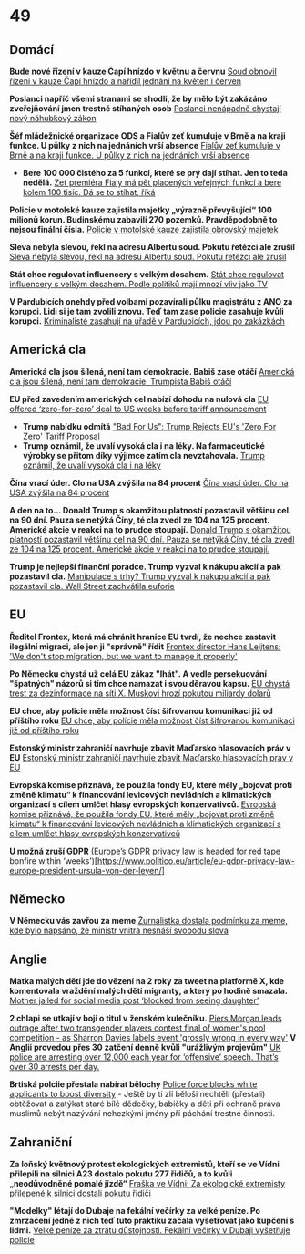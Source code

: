 # 49

## Domácí

**Bude nové řízení v kauze Čapí hnízdo v květnu a červnu** [Soud obnovil řízení v kauze Čapí hnízdo a nařídil jednání na květen i červen](https://www.novinky.cz/clanek/krimi-soud-obnovil-rizeni-v-kauze-capi-hnizdo-a-naridil-jednani-na-kveten-i-cerven-40515975)

**Poslanci napříč všemi stranami se shodli, že by mělo být zakázáno zveřejňování jmen trestně stíhaných osob** [Poslanci nenápadně chystají nový náhubkový zákon](https://www.novinky.cz/clanek/domaci-poslanci-nenapadne-chystaji-novy-nahubkovy-zakon-40516109)

**Šéf mládežnické organizace ODS a Fialův zeť kumuluje v Brně a na kraji funkce. U půlky z nich na jednáních vrší absence** [Fialův zeť kumuluje v Brně a na kraji funkce. U půlky z nich na jednáních vrší absence](https://denikn.cz/1682993/fialuv-zet-kumuluje-v-brne-a-na-kraji-funkce-u-pulky-z-nich-na-jednanich-vrsi-absence/)
  - **Bere 100 000 čistého za 5 funkcí, které se prý dají stíhat. Jen to teda nedělá.** [Zeť premiéra Fialy má pět placených veřejných funkcí a bere kolem 100 tisíc. Dá se to stíhat, říká](https://www.novinky.cz/clanek/domaci-zet-premiera-fialy-ma-pet-placenych-verejnych-funkci-a-bere-kolem-100-tisic-da-se-to-stihat-rika-40516101)

**Policie v motolské kauze zajistila majetky „výrazně převyšující“ 100 milionů korun. Budinskému zabavili 270 pozemků. Pravděpodobně to nejsou finální čísla.** [Policie v motolské kauze zajistila obrovský majetek](https://www.novinky.cz/clanek/krimi-policie-v-motolske-kauze-zajistila-obrovsky-majetek-40516261)

**Sleva nebyla slevou, řekl na adresu Albertu soud. Pokutu řetězci ale zrušil** [Sleva nebyla slevou, řekl na adresu Albertu soud. Pokutu řetězci ale zrušil](https://www.novinky.cz/clanek/ekonomika-sleva-nebyla-slevou-rekl-na-adresu-albertu-soud-pokutu-retezci-ale-zrusil-40516310)

**Stát chce regulovat influencery s velkým dosahem.** [Stát chce regulovat influencery s velkým dosahem. Podle politiků mají mnozí vliv jako TV](https://cnn.iprima.cz/stat-chce-regulovat-influencery-s-velkym-dosahem-maji-vliv-jako-televize-upozornili-politici-470973)

**V Pardubicích onehdy před volbami pozavírali půlku magistrátu z ANO za korupci. Lidi si je tam zvolili znovu. Teď tam zase policie zasahuje kvůli korupci.** [Kriminalisté zasahují na úřadě v Pardubicích, jdou po zakázkách](https://www.novinky.cz/clanek/krimi-detektivove-z-protikorupcniho-jsou-v-pardubicich-jdou-po-zakazkach-40516847)

## Americká cla

**Americká cla jsou šílená, není tam demokracie. Babiš zase otáčí** [Americká cla jsou šílená, není tam demokracie. Trumpista Babiš otáčí](https://www.novinky.cz/clanek/domaci-americka-cla-jsou-silena-neni-tam-demokracie-otaci-trumpista-babis-40516486)

**EU před zavedením amerických cel nabízí dohodu na nulová cla** [EU offered ‘zero-for-zero’ deal to US weeks before tariff announcement](https://www.theguardian.com/world/2025/apr/07/eu-offered-zero-for-zero-deal-to-us-weeks-before-tariff-announcement)
  - **Trump nabídku odmítá** ["Bad For Us": Trump Rejects EU's 'Zero For Zero' Tariff Proposal](https://www.ndtv.com/world-news/bad-for-us-trump-rejects-eus-zero-for-zero-tariff-proposal-8115655)
  - **Trump oznámil, že uvalí vysoká cla i na léky. Na farmaceutické výrobky se přitom díky výjimce zatím cla nevztahovala.** [Trump oznámil, že uvalí vysoká cla i na léky](https://www.novinky.cz/clanek/zahranicni-amerika-trump-oznamil-ze-uvali-vysoka-cla-i-na-leky-40516690)

**Čína vrací úder. Clo na USA zvýšila na 84 procent** [Čína vrací úder. Clo na USA zvýšila na 84 procent](https://www.novinky.cz/clanek/ekonomika-cina-navysila-clo-na-usa-na-118-procent-40516746)

**A den na to... Donald Trump s okamžitou platností pozastavil většinu cel na 90 dní. Pauza se netýká Číny, té cla zvedl ze 104 na 125 procent. Americké akcie v reakci na to prudce stoupají.** [Donald Trump s okamžitou platností pozastavil většinu cel na 90 dní. Pauza se netýká Číny, té cla zvedl ze 104 na 125 procent. Americké akcie v reakci na to prudce stoupají.](https://x.com/CT24zive/status/1910029125517226444)

**Trump je nejlepší finanční poradce. Trump vyzval k nákupu akcií a pak pozastavil cla.** [Manipulace s trhy? Trump vyzval k nákupu akcií a pak pozastavil cla. Wall Street zachvátila euforie](https://www.novinky.cz/clanek/ekonomika-manipulace-s-trhy-trump-vyzval-k-nakupu-akcii-a-pak-pozastavil-cla-wall-street-zachvatila-euforie-40516859)

## EU

**Ředitel Frontex, která má chránit hranice EU tvrdí, že nechce zastavit ilegální migraci, ale jen ji "správně" řídit** [Frontex director Hans Leijtens: 'We don't stop migration, but we want to manage it properly'](https://www.universiteitleiden.nl/en/news/2025/04/frontex-director-hans-leijtens-we-dont-stop-migration-but-we-want-to-manage-it-properly)

**Po Německu chystá už celá EU zákaz "lhát". A vedle persekuování "špatných" názorů si tím chce namazat i svou děravou kapsu.** [EU chystá trest za dezinformace na síti X. Muskovi hrozí pokutou miliardy dolarů](https://www.idnes.cz/zpravy/zahranicni/eu-musk-sit-x-pokuta.A250404_061317_zahranicni_tbr)

**EU chce, aby policie měla možnost číst šifrovanou komunikaci již od příštího roku** [EU chce, aby policie měla možnost číst šifrovanou komunikaci již od příštího roku](https://www.root.cz/zpravicky/eu-chce-aby-policie-mela-moznost-cist-sifrovanou-komunikaci-jiz-od-pristiho-roku/)

**Estonský ministr zahraničí navrhuje zbavit Maďarsko hlasovacích práv v EU** [Estonský ministr zahraničí navrhuje zbavit Maďarsko hlasovacích práv v EU](https://www.novinky.cz/clanek/zahranicni-madarsko-hraje-za-putinuv-tym-tvrdi-estonsky-ministr-zahranici-chce-ho-zbavit-hlasovacich-prav-v-eu-40516169)

**Evropská komise přiznává, že použila fondy EU, které měly „bojovat proti změně klimatu“ k financování levicových nevládních a klimatických organizací s cílem umlčet hlasy evropských konzervativců.** [Evropská komise přiznává, že použila fondy EU, které měly „bojovat proti změně klimatu“ k financování levicových nevládních a klimatických organizací s cílem umlčet hlasy evropských konzervativců](https://x.com/visegrad24/status/1908561357114352127)

**U možná zruší GDPR** (Europe’s GDPR privacy law is headed for red tape bonfire within ‘weeks’)[https://www.politico.eu/article/eu-gdpr-privacy-law-europe-president-ursula-von-der-leyen/]

## Německo

**V Německu vás zavřou za meme** [Žurnalistka dostala podmínku za meme, kde bylo napsáno, že ministr vnitra nesnáší svobodu slova](https://x.com/disclosetv/status/1909315052332540275)

## Anglie

**Matka malých dětí jde do vězení na 2 roky za tweet na platformě X, kde komentovala vraždění malých dětí migranty, a který po hodině smazala.** [Mother jailed for social media post ‘blocked from seeing daughter’](https://www.telegraph.co.uk/news/2025/04/04/prison-chiefs-mother-jailed-social-media-southport-attack/)

**2 chlapi se utkají v boji o titul v ženském kulečníku.** [Piers Morgan leads outrage after two transgender players contest final of women's pool competition - as Sharron Davies labels event 'grossly wrong in every way'](https://www.dailymail.co.uk/sport/othersports/article-14577879/Piers-Morgan-leads-outrage-two-transgender-players-contest-final-womens-pool-competition-Sharron-Davies-labels-event-grossly-wrong-way.html)
**V Anglii provedou přes 30 zatčení denně kvůli "urážlivým projevům"** [UK police are arresting over 12,000 each year for ‘offensive’ speech. That’s over 30 arrests per day.](https://x.com/andrewdoyle_com/status/1909287108520587451)

**Brtiská polciie přestala nabírat bělochy** [Police force blocks white applicants to boost diversity](https://www.telegraph.co.uk/news/2025/04/09/west-yorkshire-police-blocks-white-applicants-diversity/) - Ještě by ti zlí běloši nechtěli (přestali) obtěžovat a zatýkat staré bílé dědečky, babičky a děti při ochraně práva muslimů nebýt nazývání nehezkými jmény při páchání trestné činnosti.

## Zahraniční

**Za loňský květnový protest ekologických extremistů, kteří se ve Vídni přilepili na silnici A23 dostalo pokutu 277 řidičů, a to kvůli „neodůvodněné pomalé jízdě“** [Fraška ve Vídni: Za ekologické extremisty přilepené k silnici dostali pokutu řidiči](https://www.novinky.cz/clanek/zahranicni-evropa-fraska-ve-vidni-za-ekologicke-extremisty-prilepene-k-silnici-dostali-pokutu-ridici-40516688)

**"Modelky" létají do Dubaje na fekální večírky za velké peníze. Po zmrzačení jedné z nich teď tuto praktiku začala vyšetřovat jako kupčení s lidmi.** [Velké peníze za ztrátu důstojnosti. Fekální večírky v Dubaji vyšetřuje policie](https://www.idnes.cz/zpravy/zahranicni/dubaj-onlyfans-modelky-portapotty-party.A250403_115405_zahranicni_rtn)
